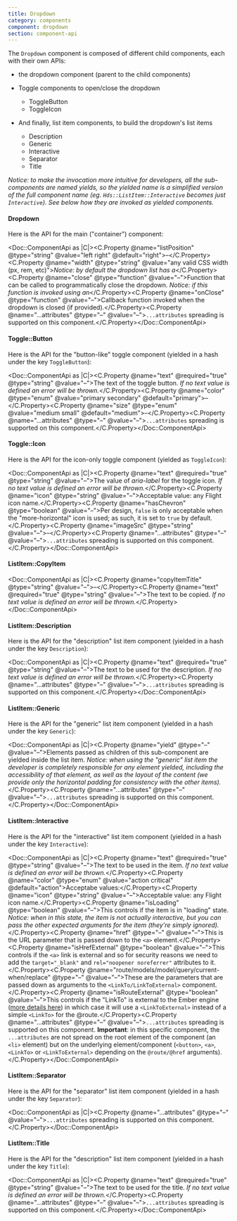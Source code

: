 ```yaml
---
title: Dropdown
category: components
component: dropdown
section: component-api
---
```


The `Dropdown` component is composed of different child components, each with their own APIs:

*   the dropdown component (parent to the child components)
*   Toggle components to open/close the dropdown
    
    *   ToggleButton
    *   ToggleIcon
*   And finally, list item components, to build the dropdown's list items
    
    *   Description
    *   Generic
    *   Interactive
    *   Separator
    *   Title

_Notice: to make the invocation more intuitive for developers, all the sub-components are named yields, so the yielded name is a simplified version of the full component name (eg. `Hds::ListItem::Interactive` becomes just `Interactive`). See below how they are invoked as yielded components._

#### Dropdown

Here is the API for the main ("container") component:

<Doc::ComponentApi as |C|><C.Property @name="listPosition" @type="string" @value="left right" @default="right">–</C.Property><C.Property @name="width" @type="string" @value="any valid CSS width (px, rem, etc)">_Notice: by default the dropdown list has a_</C.Property><C.Property @name="close" @type="function" @value="–">Function that can be called to programmatically close the dropdown. _Notice: if this function is invoked using an_</C.Property><C.Property @name="onClose" @type="function" @value="–">Callback function invoked when the dropdown is closed (if provided).</C.Property><C.Property @name="...attributes" @type="–" @value="–">`...attributes` spreading is supported on this component.</C.Property></Doc::ComponentApi>

#### Toggle::Button

Here is the API for the "button-like" toggle component (yielded in a hash under the key `ToggleButton`):

<Doc::ComponentApi as |C|><C.Property @name="text" @required="true" @type="string" @value="–">The text of the toggle button. _If no text value is defined an error will be thrown._</C.Property><C.Property @name="color" @type="enum" @value="primary secondary" @default="primary">–</C.Property><C.Property @name="size" @type="enum" @value="medium small" @default="medium">–</C.Property><C.Property @name="...attributes" @type="–" @value="–">`...attributes` spreading is supported on this component.</C.Property></Doc::ComponentApi>

#### Toggle::Icon

Here is the API for the icon-only toggle component (yielded as `ToggleIcon`):

<Doc::ComponentApi as |C|><C.Property @name="text" @required="true" @type="string" @value="–">The value of _aria-label_ for the toggle icon. _If no text value is defined an error will be thrown._</C.Property><C.Property @name="icon" @type="string" @value="–">Acceptable value: any Flight icon name.</C.Property><C.Property @name="hasChevron" @type="boolean" @value="–">Per design, `false` is only acceptable when the "more-horizontal" icon is used; as such, it is set to `true` by default.</C.Property><C.Property @name="imageSrc" @type="string" @value="–">–</C.Property><C.Property @name="...attributes" @type="–" @value="–">`...attributes` spreading is supported on this component.</C.Property></Doc::ComponentApi>

#### ListItem::CopyItem

<Doc::ComponentApi as |C|><C.Property @name="copyItemTitle" @type="string" @value="–">–</C.Property><C.Property @name="text" @required="true" @type="string" @value="–">The text to be copied. _If no text value is defined an error will be thrown._</C.Property></Doc::ComponentApi>

#### ListItem::Description

Here is the API for the "description" list item component (yielded in a hash under the key `Description`):

<Doc::ComponentApi as |C|><C.Property @name="text" @required="true" @type="string" @value="–">The text to be used for the description. _If no text value is defined an error will be thrown._</C.Property><C.Property @name="...attributes" @type="–" @value="–">`...attributes` spreading is supported on this component.</C.Property></Doc::ComponentApi>

#### ListItem::Generic

Here is the API for the "generic" list item component (yielded in a hash under the key `Generic`):

<Doc::ComponentApi as |C|><C.Property @name="yield" @type="–" @value="–">Elements passed as children of this sub-component are yielded inside the list item. _Notice: when using the "generic" list item the developer is completely responsible for any element yielded, including the accessibility of that element, as well as the layout of the content (we provide only the horizontal padding for consistency with the other items)._</C.Property><C.Property @name="...attributes" @type="–" @value="–">`...attributes` spreading is supported on this component.</C.Property></Doc::ComponentApi>

#### ListItem::Interactive

Here is the API for the "interactive" list item component (yielded in a hash under the key `Interactive`):

<Doc::ComponentApi as |C|><C.Property @name="text" @required="true" @type="string" @value="–">The text to be used in the item. _If no text value is defined an error will be thrown._</C.Property><C.Property @name="color" @type="enum" @value="action critical" @default="action">Acceptabe values:</C.Property><C.Property @name="icon" @type="string" @value="–">Acceptable value: any Flight icon name.</C.Property><C.Property @name="isLoading" @type="boolean" @value="–">This controls if the item is in "loading" state. _Notice: when in this state, the item is not actually interactive, but you can pass the other expected arguments for the item (they're simply ignored)._</C.Property><C.Property @name="href" @type="–" @value="–">This is the URL parameter that is passed down to the `<a>` element.</C.Property><C.Property @name="isHrefExternal" @type="boolean" @value="–">This controls if the `<a>` link is external and so for security reasons we need to add the `target="_blank"` and `rel="noopener noreferrer"` attributes to it.</C.Property><C.Property @name="route/models/model/query/current-when/replace" @type="–" @value="–">These are the parameters that are passed down as arguments to the `<LinkTo/LinkToExternal>` component.</C.Property><C.Property @name="isRouteExternal" @type="boolean" @value="–">This controls if the "LinkTo" is external to the Ember engine ([more details here](https://ember-engines.com/docs/link-to-external)) in which case it will use a `<LinkToExternal>` instead of a simple `<LinkTo>` for the @route.</C.Property><C.Property @name="...attributes" @type="–" @value="–">`...attributes` spreading is supported on this component. **Important**: in this specific component, the `...attributes` are not spread on the root element of the component (an `<li>` element) but on the underlying element/component (`<button>`, `<a>`, `<LinkTo>` or `<LinkToExternal>` depending on the `@route/@href` arguments).</C.Property></Doc::ComponentApi>

#### ListItem::Separator

Here is the API for the "separator" list item component (yielded in a hash under the key `Separator`):

<Doc::ComponentApi as |C|><C.Property @name="...attributes" @type="–" @value="–">`...attributes` spreading is supported on this component.</C.Property></Doc::ComponentApi>

#### ListItem::Title

Here is the API for the "description" list item component (yielded in a hash under the key `Title`):

<Doc::ComponentApi as |C|><C.Property @name="text" @required="true" @type="string" @value="–">The text to be used for the title. _If no text value is defined an error will be thrown._</C.Property><C.Property @name="...attributes" @type="–" @value="–">`...attributes` spreading is supported on this component.</C.Property></Doc::ComponentApi>